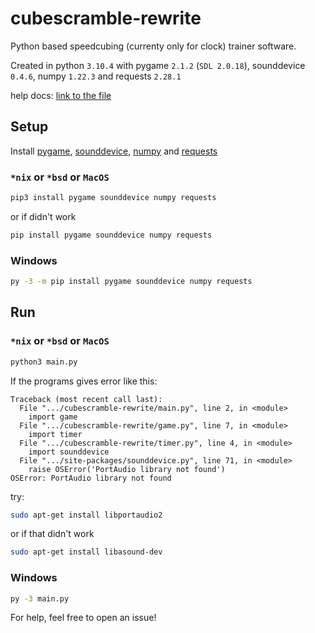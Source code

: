# cubescramble-rewrite
Python based speedcubing (currenty only for clock) trainer software.

Created in python `3.10.4` 
with pygame `2.1.2` (`SDL 2.0.18`), sounddevice `0.4.6`, numpy `1.22.3` and requests `2.28.1`

help docs: [link to the file](https://github.com/Chromatic-Vision/cubescramble-rewrite/blob/main/HELP.md)

## Setup
Install [pygame](https://pypi.org/project/pygame), [sounddevice](https://pypi.org/project/sounddevice), [numpy](https://pypi.org/project/numpy) and [requests](https://pypi.org/project/requests)

### `*nix` or `*bsd` or `MacOS`
```sh
pip3 install pygame sounddevice numpy requests
```
or if didn't work
```sh
pip install pygame sounddevice numpy requests
```

### Windows
```cmd
py -3 -m pip install pygame sounddevice numpy requests
```

## Run

### `*nix` or `*bsd` or `MacOS`
```sh
python3 main.py
```

If the programs gives error like this:
```
Traceback (most recent call last):
  File ".../cubescramble-rewrite/main.py", line 2, in <module>
    import game
  File ".../cubescramble-rewrite/game.py", line 7, in <module>
    import timer
  File ".../cubescramble-rewrite/timer.py", line 4, in <module>
    import sounddevice
  File ".../site-packages/sounddevice.py", line 71, in <module>
    raise OSError('PortAudio library not found')
OSError: PortAudio library not found

```

try:
```sh
sudo apt-get install libportaudio2
```

or if that didn't work

```sh
sudo apt-get install libasound-dev
```

### Windows

```cmd
py -3 main.py
```

For help, feel free to open an issue!
